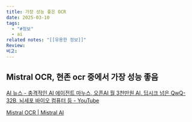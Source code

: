 ```yaml
---
title: 가장 성능 좋은 OCR
date: 2025-03-10
tags:
  - "#정보"
  - ai
related notes: "[[유용한 정보]]"
Review: 
비고:
---
```

## Mistral OCR, 현존 ocr 중에서 가장 성능 좋음
[AI 뉴스 - 충격적인 AI 에이전트 마누스, 오픈AI 월 3천만원 AI, 딥시크 넘은 QwQ-32B, 뇌세포 바이오 컴퓨터 등 - YouTube](https://youtu.be/vj2ULyQgKLU?si=cm0wLxZP3bNbEBie&t=571)

[Mistral OCR | Mistral AI](https://mistral.ai/news/mistral-ocr)
